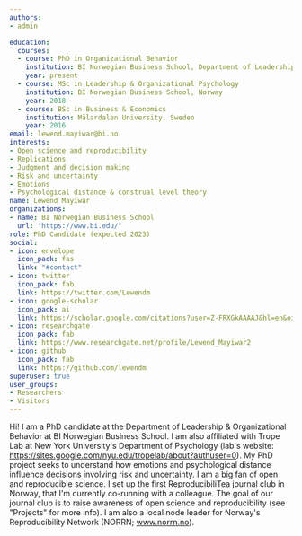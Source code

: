 ```yaml
---
authors:
- admin

education:
  courses:
  - course: PhD in Organizational Behavior
    institution: BI Norwegian Business School, Department of Leadership and Organizational Behavior
    year: present
  - course: MSc in Leadership & Organizational Psychology
    institution: BI Norwegian Business School, Norway
    year: 2018
  - course: BSc in Business & Economics
    institution: Mälardalen University, Sweden
    year: 2016
email: lewend.mayiwar@bi.no
interests:
- Open science and reproducibility
- Replications
- Judgment and decision making
- Risk and uncertainty
- Emotions
- Psychological distance & construal level theory
name: Lewend Mayiwar
organizations:
- name: BI Norwegian Business School
  url: "https://www.bi.edu/"
role: PhD Candidate (expected 2023)
social:
- icon: envelope
  icon_pack: fas
  link: "#contact"
- icon: twitter
  icon_pack: fab
  link: https://twitter.com/Lewendm
- icon: google-scholar
  icon_pack: ai
  link: https://scholar.google.com/citations?user=Z-FRXGkAAAAJ&hl=en&oi=ao
- icon: researchgate
  icon_pack: fab
  link: https://www.researchgate.net/profile/Lewend_Mayiwar2
- icon: github
  icon_pack: fab
  link: https://github.com/lewendm
superuser: true
user_groups:
- Researchers
- Visitors
---
```


Hi! I am a PhD candidate at the Department of Leadership & Organizational Behavior at BI Norwegian Business School. I am also affiliated with Trope Lab at New York University's Department of Psychology (lab's website: https://sites.google.com/nyu.edu/tropelab/about?authuser=0). My PhD project seeks to understand how emotions and psychological distance influence decisions involving risk and uncertainty. I am a big fan of open and reproducible science. I set up the first ReproducibiliTea journal club in Norway, that I'm currently co-running with a colleague. The goal of our journal club is to raise awareness of open science and reproducibility (see "Projects" for more info). I am also a local node leader for Norway's Reproducibility Network (NORRN; www.norrn.no).

